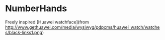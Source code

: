 # NumberHands

Freely inspired [Huawei watchface](from http://www.gethuawei.com/media/wysiwyg/pdpcms/huawei_watch/watches/black-links1.png)